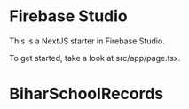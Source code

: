 # Firebase Studio

This is a NextJS starter in Firebase Studio.

To get started, take a look at src/app/page.tsx.
# BiharSchoolRecords
